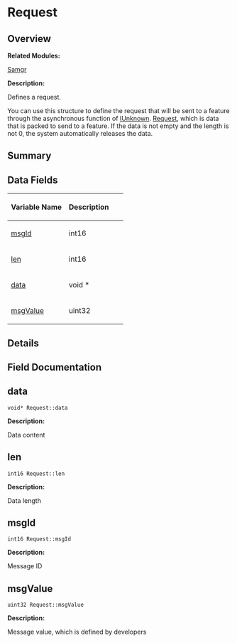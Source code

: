 # Request<a name="ZH-CN_TOPIC_0000001055358144"></a>

## **Overview**<a name="section852892155093536"></a>

**Related Modules:**

[Samgr](Samgr.md)

**Description:**

Defines a request. 

You can use this structure to define the request that will be sent to a feature through the asynchronous function of  [IUnknown](IUnknown.md).  [Request](Request.md), which is data that is packed to send to a feature. If the data is not empty and the length is not 0, the system automatically releases the data. 

## **Summary**<a name="section1271087635093536"></a>

## Data Fields<a name="pub-attribs"></a>

<a name="table1450802742093536"></a>
<table><thead align="left"><tr id="row241182586093536"><th class="cellrowborder" valign="top" width="50%" id="mcps1.1.3.1.1"><p id="p1115751746093536"><a name="p1115751746093536"></a><a name="p1115751746093536"></a>Variable Name</p>
</th>
<th class="cellrowborder" valign="top" width="50%" id="mcps1.1.3.1.2"><p id="p111085741093536"><a name="p111085741093536"></a><a name="p111085741093536"></a>Description</p>
</th>
</tr>
</thead>
<tbody><tr id="row1720302738093536"><td class="cellrowborder" valign="top" width="50%" headers="mcps1.1.3.1.1 "><p id="p559654988093536"><a name="p559654988093536"></a><a name="p559654988093536"></a><a href="Request.md#a3449d55dccf5271f417df1450bac652e">msgId</a></p>
</td>
<td class="cellrowborder" valign="top" width="50%" headers="mcps1.1.3.1.2 "><p id="p288375354093536"><a name="p288375354093536"></a><a name="p288375354093536"></a>int16&nbsp;</p>
</td>
</tr>
<tr id="row148147326093536"><td class="cellrowborder" valign="top" width="50%" headers="mcps1.1.3.1.1 "><p id="p1518484544093536"><a name="p1518484544093536"></a><a name="p1518484544093536"></a><a href="Request.md#a4fd475107279d3cc090d7a383719ab3d">len</a></p>
</td>
<td class="cellrowborder" valign="top" width="50%" headers="mcps1.1.3.1.2 "><p id="p440854617093536"><a name="p440854617093536"></a><a name="p440854617093536"></a>int16&nbsp;</p>
</td>
</tr>
<tr id="row1757930789093536"><td class="cellrowborder" valign="top" width="50%" headers="mcps1.1.3.1.1 "><p id="p2043618734093536"><a name="p2043618734093536"></a><a name="p2043618734093536"></a><a href="Request.md#a04b0cc187654cc20a1d036917bcad878">data</a></p>
</td>
<td class="cellrowborder" valign="top" width="50%" headers="mcps1.1.3.1.2 "><p id="p509851672093536"><a name="p509851672093536"></a><a name="p509851672093536"></a>void *&nbsp;</p>
</td>
</tr>
<tr id="row16167081093536"><td class="cellrowborder" valign="top" width="50%" headers="mcps1.1.3.1.1 "><p id="p362814768093536"><a name="p362814768093536"></a><a name="p362814768093536"></a><a href="Request.md#ae26e2e2c6d456140217167550372a5bd">msgValue</a></p>
</td>
<td class="cellrowborder" valign="top" width="50%" headers="mcps1.1.3.1.2 "><p id="p2074965600093536"><a name="p2074965600093536"></a><a name="p2074965600093536"></a>uint32&nbsp;</p>
</td>
</tr>
</tbody>
</table>

## **Details**<a name="section2063311219093536"></a>

## **Field Documentation**<a name="section1454784101093536"></a>

## data<a name="a04b0cc187654cc20a1d036917bcad878"></a>

```
void* Request::data
```

 **Description:**

Data content 

## len<a name="a4fd475107279d3cc090d7a383719ab3d"></a>

```
int16 Request::len
```

 **Description:**

Data length 

## msgId<a name="a3449d55dccf5271f417df1450bac652e"></a>

```
int16 Request::msgId
```

 **Description:**

Message ID 

## msgValue<a name="ae26e2e2c6d456140217167550372a5bd"></a>

```
uint32 Request::msgValue
```

 **Description:**

Message value, which is defined by developers 

